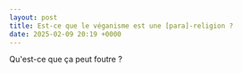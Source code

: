 ```yaml
---
layout: post
title: Est-ce que le véganisme est une [para]-religion ?
date: 2025-02-09 20:19 +0000
---
```


Qu'est-ce que ça peut foutre ?